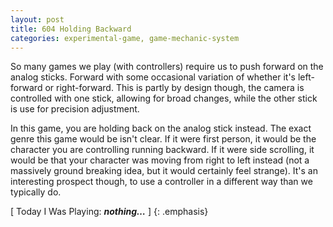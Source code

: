 ```yaml
---
layout: post
title: 604 Holding Backward
categories: experimental-game, game-mechanic-system
---
```

So many games we play (with controllers) require us to push forward on the analog sticks.  Forward with some occasional variation of whether it's left-forward or right-forward.  This is partly by design though, the camera is controlled with one stick, allowing for broad changes, while the other stick is use for precision adjustment.

In this game, you are holding back on the analog stick instead. The exact genre this game would be isn't clear.  If it were first person, it would be the character you are controlling running backward.  If it were side scrolling, it would be that your character was moving from right to left instead (not a massively ground breaking idea, but it would certainly feel strange).  It's an interesting prospect though, to use a controller in a different way than we typically do.

[ Today I Was Playing: ***nothing…*** ]
{: .emphasis}